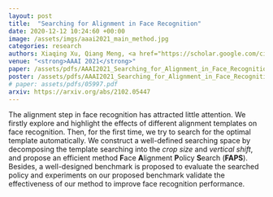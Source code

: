 ```yaml
---
layout: post
title:  "Searching for Alignment in Face Recognition"
date: 2020-12-12 10:24:60 +00:00
image: /assets/imgs/aaai2021_main_method.jpg
categories: research
authors: Xiaqing Xu, Qiang Meng, <a href="https://scholar.google.com/citations?user=EMEy3gwAAAAJ">Yunxiao Qin</a>, <a href="https://scholar.google.com/citations?user=W8_JzNcAAAAJ"><strong><u>Jianzhu Guo</u></strong></a>, <a href="https://scholar.google.com/citations?hl=en&user=q07NiEAAAAAJ">Chenxu Zhao</a>, <a href="https://scholar.google.com/citations?user=zHpew00AAAAJ">Feng Zhou</a>, <a href="https://scholar.google.com/citations?user=cuJ3QG8AAAAJ">Zhen Lei</a>
venue: "<strong>AAAI 2021</strong>"
paper: /assets/pdfs/AAAI2021_Searching_for_Alignment_in_Face_Recognition.pdf
poster: /assets/pdfs/AAAI2021_Searching_for_Alignment_in_Face_Recognition_poster.pdf
# paper: assets/pdfs/05997.pdf
arxiv: https://arxiv.org/abs/2102.05447
---
```

The alignment step in face recognition has attracted little attention. We firstly explore and highlight the effects of different alignment templates on face recognition. Then, for the first time, we try to search for the optimal template automatically. We construct a well-defined searching space by decomposing the template searching into the _crop size_ and _vertical shift_, and propose an efficient method **F**ace **A**lignment **P**olicy **S**earch (**FAPS**).
Besides, a well-designed benchmark is proposed to evaluate the searched policy and experiments on our proposed benchmark validate the effectiveness of our method to improve face recognition performance.